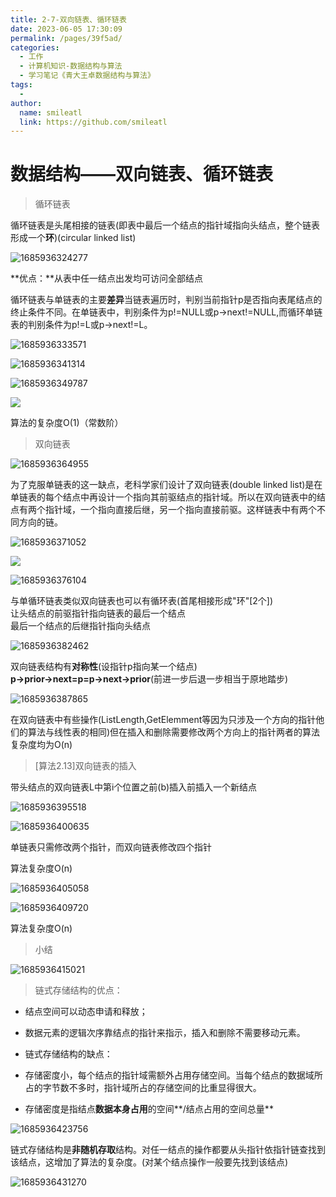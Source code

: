 ```yaml
---
title: 2-7-双向链表、循环链表
date: 2023-06-05 17:30:09
permalink: /pages/39f5ad/
categories: 
  - 工作
  - 计算机知识-数据结构与算法
  - 学习笔记《青大王卓数据结构与算法》
tags: 
  - 
author: 
  name: smileatl
  link: https://github.com/smileatl
---
```

数据结构——双向链表、循环链表
===============

> 循环链表

循环链表是头尾相接的链表(即表中最后一个结点的指针域指向头结点，整个链表形成一个**环**)(circular linked list)

  

![1685936324277](/assets/1685936324277.png)

**优点：**从表中任一结点出发均可访问全部结点

循环链表与单链表的主要**差异**当链表遍历时，判别当前指针p是否指向表尾结点的终止条件不同。在单链表中，判别条件为p!=NULL或p->next!=NULL,而循环单链表的判别条件为p!=L或p->next!=L。

![1685936333571](/assets/1685936333571.png)

![1685936341314](/assets/1685936341314.png)

![1685936349787](/assets/1685936349787.png)

![](/assets/1685936355723.png)

算法的复杂度O(1)（常数阶）

> 双向链表

![1685936364955](/assets/1685936364955.png)

为了克服单链表的这一缺点，老科学家们设计了双向链表(double linked list)是在单链表的每个结点中再设计一个指向其前驱结点的指针域。所以在双向链表中的结点有两个指针域，一个指向直接后继，另一个指向直接前驱。这样链表中有两个不同方向的链。

![1685936371052](/assets/1685936371052.png)

![](https://i0.hdslb.com/bfs/article/d3dbb3ddb571440fae80da52b3bdfb09a1f689d6.png)

![1685936376104](/assets/1685936376104.png)

与单循环链表类似双向链表也可以有循环表(首尾相接形成"环"\[2个\])  
让头结点的前驱指针指向链表的最后一个结点  
最后一个结点的后继指针指向头结点

![1685936382462](/assets/1685936382462.png)

双向链表结构有**对称性**(设指针p指向某一个结点)  
**p->prior->next=p=p->next->prior**(前进一步后退一步相当于原地踏步)

![1685936387865](/assets/1685936387865.png)

在双向链表中有些操作(ListLength,GetElemment等因为只涉及一个方向的指针他们的算法与线性表的相同)但在插入和删除需要修改两个方向上的指针两者的算法复杂度均为O(n)  

> \[算法2.13\]双向链表的插入

带头结点的双向链表L中第i个位置之前(b)插入前插入一个新结点

![1685936395518](/assets/1685936395518.png)

![1685936400635](/assets/1685936400635.png)

单链表只需修改两个指针，而双向链表修改四个指针

算法复杂度O(n)  

![1685936405058](/assets/1685936405058.png)

![1685936409720](/assets/1685936409720.png)

算法复杂度O(n)

> 小结

![1685936415021](/assets/1685936415021.png)

> 链式存储结构的优点：

*   结点空间可以动态申请和释放；
    
*   数据元素的逻辑次序靠结点的指针来指示，插入和删除不需要移动元素。
    
*   链式存储结构的缺点：
    
*   存储密度小，每个结点的指针域需额外占用存储空间。当每个结点的数据域所占的字节数不多时，指针域所占的存储空间的比重显得很大。
    
*   存储密度是指结点**数据本身占用**的空间**/结点占用的空间总量**
    

![1685936423756](/assets/1685936423756.png)

链式存储结构是**非随机存取**结构。对任一结点的操作都要从头指针依指针链查找到该结点，这增加了算法的复杂度。(对某个结点操作一般要先找到该结点)  

![1685936431270](/assets/1685936431270.png)

  
